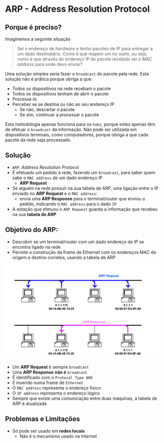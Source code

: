 # ARP - Address Resolution Protocol

## Porque é preciso?
Imaginemos a seguinte situação

> Sei o endereço de _hardware_ e tenho pacotes de IP para entregar a um dado destinatário. Como é que mapeio um no outro, ou seja, como é que através do endereço IP do pacote recebido sei o _MAC address_ para onde devo enviar?

Uma solução simples seria fazer o `broadcast` do pacote pela rede. Esta solução não é prática porque obriga a que:

- Todos os dispositivos na rede recebam o pacote
- Todos os dispositivos tenham de abrir o pacote
- Processá-lo
- Perceber se se destina ou não ao seu endereço IP
	- Se não, descartar o pacote
	- Se sim, continuar a processar o pacote

Esta metodologia apenas funciona para os `hubs`, porque estes apenas têm de efetuar o `broadcast` da informação. Não pode ser utilizada em dispositivos terminais, como computadores, porque obriga a que cada pacote da rede seja processado.

## Solução
- `ARP`: _Address Resolution Protocol_
- É efetuado um pedido à rede, fazendo um `broadcast`, para saber quem sabe o `MAC address` de um dado endereço IP
	- **ARP Request**
- Se alguém na rede possuir na sua tabela de ARP, uma ligação entre o IP enviado no **ARP Request** e o `MAC address`:
	- envia uma **ARP Response** para o terminal/router que enviou o pedido, indicando o `MAC address` para o dado `IP`
- A estação que efetuou o `ARP Request` guarda a informação que recebeu na sua **tabela de ARP**

## Objetivo do ARP:
- Descobrir se um terminal/router com um dado endereço de IP se encontra ligado na rede
- Permite a construção da frame de Ethernet com os endereços MAC de origem e destino corretos, usando a tabela de ARP

		
![ARP Request and Response](../pictures/arp_request_response.png)

- Um **ARP Request** é sempre `broadcast`
- Uma **ARP Response** **não é** `broadcast`
- É identificado com o `Protocol Type 800`
- É inserido numa frame de `Ethernet`
- O `MAC address` representa o endereço físico
- O `IP address` representa o endereço lógico
- Sempre que existe uma comunicação entre duas máquinas, a tabela de ARP é atualizada

## Problemas e Limitações
- Só pode ser usado em **redes locais**
	- Não é o mecanismo usado na Internet

